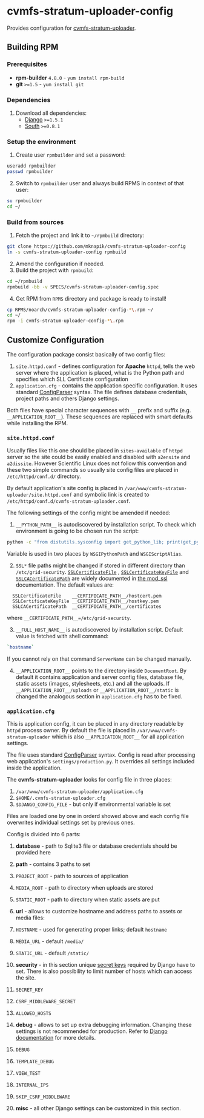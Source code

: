 cvmfs-stratum-uploader-config
=============================

  Provides configuration for [cvmfs-stratum-uploader](https://github.com/mknapik/cvmfs-stratum-uploader).


## Building RPM

### Prerequisites

+ **rpm-builder** `4.8.0` - `yum install rpm-build`
+ **git** `>=1.5` - `yum install git`

### Dependencies

1. Download all dependencies:
    + [Django](https://www.djangoproject.com/) `>=1.5.1`
    + [South](http://south.aeracode.org/) `>=0.8.1`

### Setup the environment

1. Create user `rpmbuilder` and set a password:

  ```bash
  useradd rpmbuilder
  passwd rpmbuilder
  ```
2. Switch to `rpmbuilder` user and always build RPMS in context of that user:

  ```bash
  su rpmbuilder
  cd ~/
  ```

### Build from sources

1. Fetch the project and link it to `~/rpmbuild` directory:

  ```bash
  git clone https://github.com/mknapik/cvmfs-stratum-uploader-config
  ln -s cvmfs-stratum-uploader-config rpmbuild
  ```

2. Amend the configuration if needed.
3. Build the project with `rpmbuild`:

  ```bash
  cd ~/rpmbuild
  rpmbuild -bb -v SPECS/cvmfs-stratum-uploader-config.spec
  ```

4. Get RPM from `RPMS` directory and package is ready to install!

  ```bash
  cp RPMS/noarch/cvmfs-stratum-uploader-config-*\.rpm ~/
  cd ~/
  rpm -i cvmfs-stratum-uploader-config-*\.rpm
  ```

## Customize Configuration

The configuration package consist basically of two config files:

1. `site.httpd.conf` - defines configuration for **Apache** `httpd`,
tells the web server where the application is placed, 
what is the Python path and specifies which SLL Certificate configuration
2. `application.cfg` - contains the application specific configuration.
It uses standard [ConfigParser](http://docs.python.org/2/library/configparser.html) syntax.
The file defines database credentials, project paths and others Django settings.

Both files have special character sequences with `__` prefix and suffix (e.g. `__APPLICATION_ROOT__`).
These sequences are replaced with smart defaults while installing the RPM.

### `site.httpd.conf`

Usually files like this one should be placed in `sites-available` of `httpd` server 
so the site could be easily enabled and disabled with `a2ensite` and `a2dissite`.
However Scientific Linux does not follow this convention and these two simple commands so usually 
site config files are placed in `/etc/httpd/conf.d/` directory.

By default application's site config is placed in `/var/www/cvmfs-stratum-uploader/site.httpd.conf`
and symbolic link is created to `/etc/httpd/conf.d/cvmfs-stratum-uploader.conf`.

The following settings of the config might be amended if needed:

1. `__PYTHON_PATH__` is autodiscovered by installation script.
To check which environment is going to be chosen run the script:

  ```bash
  python -c "from distutils.sysconfig import get_python_lib; print(get_python_lib())"
  ```
Variable is used in two places by `WSGIPythonPath` and `WSGIScriptAlias`.

2. `SSL*` file paths might be changed if stored in different directory than `/etc/grid-security`.
[`SSLCertificateFile`](http://httpd.apache.org/docs/2.2/mod/mod_ssl.html#sslcertificatefile)
,
[`SSLCertificateKeyFile`](http://httpd.apache.org/docs/2.2/mod/mod_ssl.html#sslcertificatekeyfile)
and
[`SSLCACertificatePath`](http://httpd.apache.org/docs/2.2/mod/mod_ssl.html#sslcacertificatepath)
are widely documented in [the mod_ssl](http://httpd.apache.org/docs/2.2/mod/mod_ssl.html) documentation.
The default values are:

  ```httpd
    SSLCertificateFile    __CERTIFICATE_PATH__/hostcert.pem
    SSLCertificateKeyFile __CERTIFICATE_PATH__/hostkey.pem
    SSLCACertificatePath  __CERTIFICATE_PATH__/certificates
  ```
where `__CERTIFICATE_PATH__=/etc/grid-security`.

3. `__FULL_HOST_NAME__` is autodiscovered by installation script.
Default value is fetched with shell command:

  ```bash
  `hostname`
  ```
If you cannot rely on that command `ServerName` can be changed manually.

4. `__APPLICATION_ROOT__` points to the directory inside `DocumentRoot`.
By default it contains application and server config files, database file, static assets (images, stylesheets, etc.)
and all the uploads.
If `__APPLICATION_ROOT__/uploads` or `__APPLICATION_ROOT__/static` is changed
the analogous section in `application.cfg` has to be fixed.


### `application.cfg`

This is application config, it can be placed in any directory readable by `httpd` process owner.
By default the file is placed in `/var/www/cvmfs-stratum-uploader`
which is also `__APPLICATION_ROOT__` for all application settings.

The file uses standard [ConfigParser](http://docs.python.org/2/library/configparser.html) syntax.
Config is read after processing web application's `settings/production.py`.
It overrides all settings included inside the application.

The **cvmfs-stratum-uploader** looks for config file in three places:

1. `/var/www/cvmfs-stratum-uploader/application.cfg`
2. `$HOME/.cvmfs-stratum-uploader.cfg`
3. `$DJANGO_CONFIG_FILE` - but only if environmental variable is set

Files are loaded one by one in orderd showed above
and each config file overwrites individual settings set by previous ones.

Config is divided into 6 parts:

1. **database** - path to Sqlite3 file or database credentials should be provided here
2. **path** - contains 3 paths to set 
  
  1. `PROJECT_ROOT` - path to sources of application
  2. `MEDIA_ROOT` - path to directory when uploads are stored
  3. `STATIC_ROOT` - path to directory when static assets are put

3. **url** - allows to customize hostname and address paths to assets or media files:

  1. `HOSTNAME` - used for generating proper links; default ``hostname``
  2. `MEDIA_URL` - default `/media/`
  3. `STATIC_URL` - default `/static/`

4. **security** - in this section unique
[secret keys](https://docs.djangoproject.com/en/dev/ref/settings/#secret-key) required by Django have to set.
There is also possibility to limit number of hosts which can access the site.

  1. `SECRET_KEY`
  2. `CSRF_MIDDLEWARE_SECRET`
  3. `ALLOWED_HOSTS`

5. **debug** - allows to set up extra debugging information.
Changing these settings is not recommended for production.
Refer to [Django documentation](https://docs.djangoproject.com/en/dev/ref/settings) for more details.

  1. `DEBUG`
  1. `TEMPLATE_DEBUG`
  1. `VIEW_TEST`
  1. `INTERNAL_IPS`
  1. `SKIP_CSRF_MIDDLEWARE`

6. **misc** - all other Django settings can be customized in this section.

